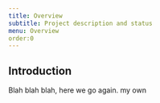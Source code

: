 ```yaml
---
title: Overview
subtitle: Project description and status
menu: Overview
order:0
---
```


## Introduction

Blah blah blah, here we go again. my own